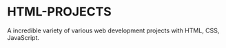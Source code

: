 # HTML-PROJECTS
A incredible variety of various web development projects with HTML, CSS, JavaScript. 
